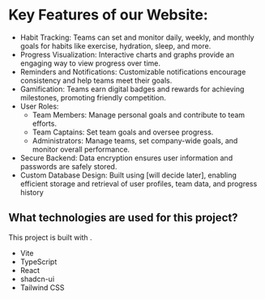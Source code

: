 # Key Features of our Website:
- Habit Tracking: Teams can set and monitor daily, weekly, and monthly goals for habits like exercise, hydration, sleep, and more.
- Progress Visualization: Interactive charts and graphs provide an engaging way to view progress over time.
- Reminders and Notifications: Customizable notifications encourage consistency and help teams meet their goals.
- Gamification: Teams earn digital badges and rewards for achieving milestones, promoting friendly competition.
- User Roles:
  - Team Members: Manage personal goals and contribute to team efforts.
  - Team Captains: Set team goals and oversee progress.
  - Administrators: Manage teams, set company-wide goals, and monitor overall performance.
- Secure Backend: Data encryption ensures user information and passwords are safely stored.
- Custom Database Design: Built using [will decide later], enabling efficient storage and retrieval of user profiles, team data, and progress history

## What technologies are used for this project?

This project is built with .

- Vite
- TypeScript
- React
- shadcn-ui
- Tailwind CSS


